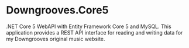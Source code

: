 # Downgrooves.Core5
.NET Core 5 WebAPI with Entity Framework Core 5 and MySQL.  This application provides a REST API interface for reading and writing data for my Downgrooves original music website.
